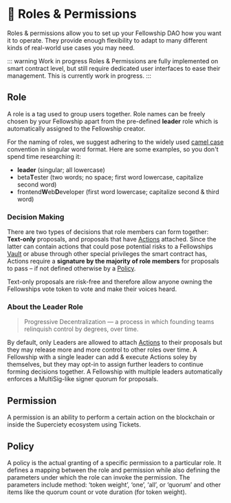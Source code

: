 # 🔑 Roles & Permissions

Roles & permissions allow you to set up your Fellowship DAO how you want it to operate. They provide enough flexibility to adapt to many different kinds of real-world use cases you may need.

::: warning Work in progress
Roles & Permissions are fully implemented on smart contract level, but still require dedicated user interfaces to ease their management. This is currently work in progress.
:::

## Role

A role is a tag used to group users together. Role names can be freely chosen by your Fellowship apart from the pre-defined **leader** role which is automatically assigned to the Fellowship creator.

For the naming of roles, we suggest adhering to the widely used [camel case](https://en.wikipedia.org/wiki/Camel_case) convention in singular word format. Here are some examples, so you don't spend time researching it:

- **leader** (singular; all lowercase)
- beta**T**ester (two words; no space; first word lowercase, capitalize second word)
- frontend**W**eb**D**eveloper (first word lowercase; capitalize second & third word)

### Decision Making

There are two types of decisions that role members can form together: **Text-only** proposals, and proposals that have [Actions](/basics/actions.md) attached. Since the latter can contain actions that could pose potential risks to a Fellowships [Vault](/basics/vault.md) or abuse through other special privileges the smart contract has, Actions require a **signature by the majority of role members** for proposals to pass – if not defined otherwise by a [Policy](#policy).

Text-only proposals are risk-free and therefore allow anyone owning the Fellowships vote token to vote and make their voices heard.

### About the Leader Role

> Progressive Decentralization — a process in which founding teams relinquish control by degrees, over time.

By default, only Leaders are allowed to attach [Actions](/basics/actions.md) to their proposals but they may release more and more control to other roles over time. A Fellowship with a single leader can add & execute Actions soley by themselves, but they may opt-in to assign further leaders to continue forming decisions together. A Fellowship with multiple leaders automatically enforces a MultiSig-like signer quorum for proposals.

## Permission

A permission is an ability to perform a certain action on the blockchain or inside the Superciety ecosystem using Tickets.

## Policy

A policy is the actual granting of a specific permission to a particular role. It defines a mapping between
the role and permission while also defining the parameters under which the role can invoke the
permission. The parameters include method: ‘token weight’, ‘one’, ‘all’, or ‘quorum’ and other items like
the quorum count or vote duration (for token weight).
